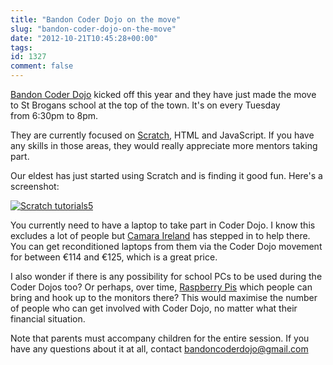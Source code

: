 ```yaml
---
title: "Bandon Coder Dojo on the move"
slug: "bandon-coder-dojo-on-the-move"
date: "2012-10-21T10:45:28+00:00"
tags:
id: 1327
comment: false
---
```


[Bandon Coder Dojo](http://zen.coderdojo.com/dojo/144) kicked off this year and they have just made the move to St Brogans school at the top of the town. It's on every Tuesday from 6:30pm to 8pm.

They are currently focused on [Scratch](http://scratch.mit.edu/), HTML and JavaScript. If you have any skills in those areas, they would really appreciate more mentors taking part.

Our eldest has just started using Scratch and is finding it good fun. Here's a screenshot:

[![](http://conoroneill.com.s3.amazonaws.com/wp-content/uploads/2012/10/Scratch-tutorials5.jpg "Scratch tutorials5")](http://conoroneill.com.s3.amazonaws.com/wp-content/uploads/2012/10/Scratch-tutorials5.jpg)

You currently need to have a laptop to take part in Coder Dojo. I know this excludes a lot of people but [Camara Ireland](http://coderdojo.com/2012/09/18/camara-laptops/) has stepped in to help there. You can get reconditioned laptops from them via the Coder Dojo movement for between €114 and €125, which is a great price.

I also wonder if there is any possibility for school PCs to be used during the Coder Dojos too? Or perhaps, over time, [Raspberry Pis](http://www.raspberrypi.org/faqs) which people can bring and hook up to the monitors there? This would maximise the number of people who can get involved with Coder Dojo, no matter what their financial situation.

Note that parents must accompany children for the entire session. If you have any questions about it at all, contact bandoncoderdojo@gmail.com
